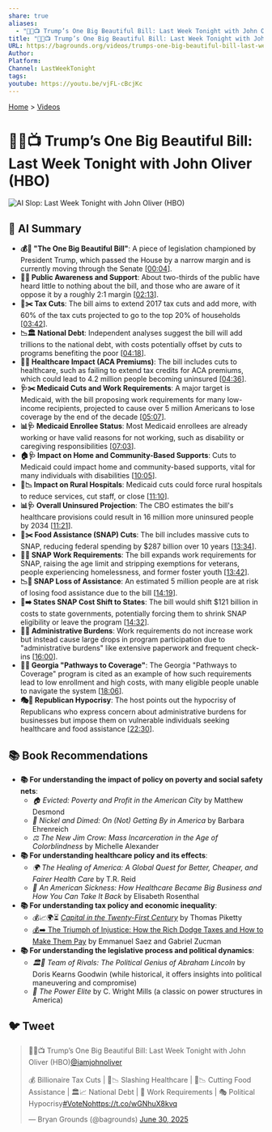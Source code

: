 ```yaml
---
share: true
aliases:
  - "🤡💵📺 Trump’s One Big Beautiful Bill: Last Week Tonight with John Oliver (HBO)"
title: "🤡💵📺 Trump’s One Big Beautiful Bill: Last Week Tonight with John Oliver (HBO)"
URL: https://bagrounds.org/videos/trumps-one-big-beautiful-bill-last-week-tonight-with-john-oliver-hbo
Author: 
Platform: 
Channel: LastWeekTonight
tags: 
youtube: https://youtu.be/vjFL-cBcjKc
---
```

[Home](../index.md) > [Videos](./index.md)  
# 🤡💵📺 Trump’s One Big Beautiful Bill: Last Week Tonight with John Oliver (HBO)  
![AI Slop: Last Week Tonight with John Oliver (HBO)](https://youtu.be/vjFL-cBcjKc)  
  
## 🤖 AI Summary  
* **💰📜 "The One Big Beautiful Bill"**: A piece of legislation championed by President Trump, which passed the House by a narrow margin and is currently moving through the Senate \[[00:04](http://www.youtube.com/watch?v=vjFL-cBcjKc&t=4)\].  
* **📢👥 Public Awareness and Support**: About two-thirds of the public have heard little to nothing about the bill, and those who are aware of it oppose it by a roughly 2:1 margin \[[02:13](http://www.youtube.com/watch?v=vjFL-cBcjKc&t=133)\].  
* **💸✂️ Tax Cuts**: The bill aims to extend 2017 tax cuts and add more, with 60% of the tax cuts projected to go to the top 20% of households \[[03:42](http://www.youtube.com/watch?v=vjFL-cBcjKc&t=222)\].  
* **📉🏛️ National Debt**: Independent analyses suggest the bill will add trillions to the national debt, with costs potentially offset by cuts to programs benefiting the poor \[[04:18](http://www.youtube.com/watch?v=vjFL-cBcjKc&t=258)\].  
* **🏥💔 Healthcare Impact (ACA Premiums)**: The bill includes cuts to healthcare, such as failing to extend tax credits for ACA premiums, which could lead to 4.2 million people becoming uninsured \[[04:36](http://www.youtube.com/watch?v=vjFL-cBcjKc&t=276)\].  
* **🩺✂️ Medicaid Cuts and Work Requirements**: A major target is Medicaid, with the bill proposing work requirements for many low-income recipients, projected to cause over 5 million Americans to lose coverage by the end of the decade \[[05:07](http://www.youtube.com/watch?v=vjFL-cBcjKc&t=307)\].  
* **📊🩺 Medicaid Enrollee Status**: Most Medicaid enrollees are already working or have valid reasons for not working, such as disability or caregiving responsibilities \[[07:03](http://www.youtube.com/watch?v=vjFL-cBcjKc&t=423)\].  
* **🏠🩺 Impact on Home and Community-Based Supports**: Cuts to Medicaid could impact home and community-based supports, vital for many individuals with disabilities \[[10:05](http://www.youtube.com/watch?v=vjFL-cBcjKc&t=605)\].  
* **🏥📉 Impact on Rural Hospitals**: Medicaid cuts could force rural hospitals to reduce services, cut staff, or close \[[11:10](http://www.youtube.com/watch?v=vjFL-cBcjKc&t=670)\].  
* **📊🩺 Overall Uninsured Projection**: The CBO estimates the bill's healthcare provisions could result in 16 million more uninsured people by 2034 \[[11:21](http://www.youtube.com/watch?v=vjFL-cBcjKc&t=681)\].  
* **🍎✂️ Food Assistance (SNAP) Cuts**: The bill includes massive cuts to SNAP, reducing federal spending by $287 billion over 10 years \[[13:34](http://www.youtube.com/watch?v=vjFL-cBcjKc&t=814)\].  
* **💼🍎 SNAP Work Requirements**: The bill expands work requirements for SNAP, raising the age limit and stripping exemptions for veterans, people experiencing homelessness, and former foster youth \[[13:42](http://www.youtube.com/watch?v=vjFL-cBcjKc&t=822)\].  
* **📉🍎 SNAP Loss of Assistance**: An estimated 5 million people are at risk of losing food assistance due to the bill \[[14:19](http://www.youtube.com/watch?v=vjFL-cBcjKc&t=859)\].  
* **🍎➡️ States SNAP Cost Shift to States**: The bill would shift $121 billion in costs to state governments, potentially forcing them to shrink SNAP eligibility or leave the program \[[14:32](http://www.youtube.com/watch?v=vjFL-cBcjKc&t=872)\].  
* **📝💼 Administrative Burdens**: Work requirements do not increase work but instead cause large drops in program participation due to "administrative burdens" like extensive paperwork and frequent check-ins \[[16:00](http://www.youtube.com/watch?v=vjFL-cBcjKc&t=960)\].  
* **📍💼 Georgia "Pathways to Coverage"**: The Georgia "Pathways to Coverage" program is cited as an example of how such requirements lead to low enrollment and high costs, with many eligible people unable to navigate the system \[[18:06](http://www.youtube.com/watch?v=vjFL-cBcjKc&t=1086)\].  
* **🎭🤔 Republican Hypocrisy**: The host points out the hypocrisy of Republicans who express concern about administrative burdens for businesses but impose them on vulnerable individuals seeking healthcare and food assistance \[[22:30](http://www.youtube.com/watch?v=vjFL-cBcjKc&t=1350)\].  
  
## 📚 Book Recommendations  
* **📚 For understanding the impact of policy on poverty and social safety nets**:  
    * *🏠 Evicted: Poverty and Profit in the American City* by Matthew Desmond  
    * *💼 Nickel and Dimed: On (Not) Getting By in America* by Barbara Ehrenreich  
    * *⚖️ The New Jim Crow: Mass Incarceration in the Age of Colorblindness* by Michelle Alexander  
* **📚 For understanding healthcare policy and its effects**:  
    * *🌍 The Healing of America: A Global Quest for Better, Cheaper, and Fairer Health Care* by T.R. Reid  
    * *🏥 An American Sickness: How Healthcare Became Big Business and How You Can Take It Back* by Elisabeth Rosenthal  
* **📚 For understanding tax policy and economic inequality**:  
    * 💰📈🌍⏳ *[Capital in the Twenty-First Century](../books/capital-in-the-twenty-first-century.md)* by Thomas Piketty  
    * [💰➡️ The Triumph of Injustice: How the Rich Dodge Taxes and How to Make Them Pay](../books/the-triumph-of-injustice-how-the-rich-dodge-taxes-and-how-to-make-them-pay.md) by Emmanuel Saez and Gabriel Zucman  
* **📚 For understanding the legislative process and political dynamics**:  
    * *🏛️🤝 Team of Rivals: The Political Genius of Abraham Lincoln* by Doris Kearns Goodwin (while historical, it offers insights into political maneuvering and compromise)  
    * *👤 The Power Elite* by C. Wright Mills (a classic on power structures in America)  
  
## 🐦 Tweet  
<blockquote class="twitter-tweet" data-theme="dark"><p lang="en" dir="ltr">🤡💵📺 Trump’s One Big Beautiful Bill: Last Week Tonight with John Oliver (HBO)<a href="https://twitter.com/iamjohnoliver?ref_src=twsrc%5Etfw">@iamjohnoliver</a><br><br>💰 Billionaire Tax Cuts | 🏥📉 Slashing Healthcare | 🍎📉 Cutting Food Assistance | 🏛️📈 National Debt | 📝 Work Requirements | 🎭 Political Hypocrisy<a href="https://twitter.com/hashtag/VoteNo?src=hash&amp;ref_src=twsrc%5Etfw">#VoteNo</a><a href="https://t.co/wGNhuX8kvq">https://t.co/wGNhuX8kvq</a></p>&mdash; Bryan Grounds (@bagrounds) <a href="https://twitter.com/bagrounds/status/1939827313002389517?ref_src=twsrc%5Etfw">June 30, 2025</a></blockquote> <script async src="https://platform.twitter.com/widgets.js" charset="utf-8"></script>